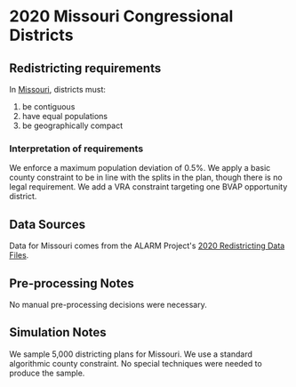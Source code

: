 # 2020 Missouri Congressional Districts

## Redistricting requirements
In [Missouri](https://revisor.mo.gov/main/OneSection.aspx?section=III%20%20%2045&constit=y), districts must:

1. be contiguous
1. have equal populations
1. be geographically compact

### Interpretation of requirements
We enforce a maximum population deviation of 0.5%. 
We apply a basic county constraint to be in line with the splits in the plan, though there is no legal requirement.
We add a VRA constraint targeting one BVAP opportunity district.

## Data Sources
Data for Missouri comes from the ALARM Project's [2020 Redistricting Data Files](https://alarm-redist.github.io/posts/2021-08-10-census-2020/).

## Pre-processing Notes
No manual pre-processing decisions were necessary.

## Simulation Notes
We sample 5,000 districting plans for Missouri.
We use a standard algorithmic county constraint.
No special techniques were needed to produce the sample.
